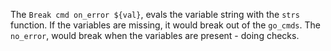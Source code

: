 The `Break cmd on_error ${val}`, evals the variable string with the `strs` function.
If the variables are missing, it would break out of the `go_cmds`.
The `no_error`, would break when the variables are present - doing checks.

